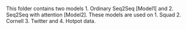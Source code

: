 This folder contains two models 1. Ordinary Seq2Seq [Model1[ and 2. Seq2Seq with attention [Model2]. These models are used on 1. Squad 2. Cornell 3. Twitter and 4. Hotpot data.
